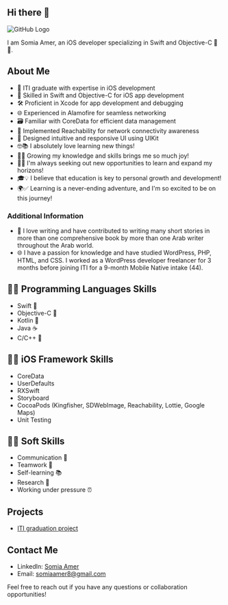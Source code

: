 ## Hi there 👋
![GitHub Logo](https://github.com/somia213/somia213/assets/105312434/b7e4283a-22f4-4d40-8162-94f4092040bc)

I am Somia Amer, an iOS developer specializing in Swift and Objective-C 💪🔥.

## About Me

- 💪 ITI graduate with expertise in iOS development
- 📱 Skilled in Swift and Objective-C for iOS app development
- 🛠️ Proficient in Xcode for app development and debugging
- 🌐 Experienced in Alamofire for seamless networking
- 🗃️ Familiar with CoreData for efficient data management
- 📶 Implemented Reachability for network connectivity awareness
- 🎨 Designed intuitive and responsive UI using UIKit
- 🤓📚 I absolutely love learning new things!
- 🌱🧠 Growing my knowledge and skills brings me so much joy!
- 🚀🌟 I'm always seeking out new opportunities to learn and expand my horizons!
- 🎓💡 I believe that education is key to personal growth and development!
- 🌍✅ Learning is a never-ending adventure, and I'm so excited to be on this journey!

### Additional Information

- 📝 I love writing and have contributed to writing many short stories in more than one comprehensive book by more than one Arab writer throughout the Arab world.
- 🌐 I have a passion for knowledge and have studied WordPress, PHP, HTML, and CSS. I worked as a WordPress developer freelancer for 3 months before joining ITI for a 9-month Mobile Native intake (44).

## 👨‍💻 Programming Languages Skills

- Swift 🚀
- Objective-C 📱
- Kotlin 🚀
- Java ☕️
- C/C++ 🔧

## 🍎📱 iOS Framework Skills

- CoreData
- UserDefaults
- RXSwift
- Storyboard
- CocoaPods (Kingfisher, SDWebImage, Reachability, Lottie, Google Maps)
- Unit Testing

## 🤝💬 Soft Skills

- Communication 💬
- Teamwork 👥
- Self-learning 📚
- Research 🔎
- Working under pressure ⏰

## Projects

- [ITI graduation project](https://github.com/somia213/Admin-Shopify.git)

## Contact Me

- LinkedIn: [Somia Amer](https://www.linkedin.com/in/somia-amer-800a77231/)
- Email: [somiaamer8@gmail.com](mailto:somiaamer8@gmail.com)

Feel free to reach out if you have any questions or collaboration opportunities!

<!-- Write a brief introduction about yourself, your background, interests, and any relevant experience or projects. -->
<!--
**somia213/somia213** is a ✨ _special_ ✨ repository because its `README.md` (this file) appears on your GitHub profile.

Here are some ideas to get you started:

- 🔭 I’m currently working on ...
- 🌱 I’m currently learning ...
- 👯 I’m looking to collaborate on ...
- 🤔 I’m looking for help with ...
- 💬 Ask me about ...
- 📫 How to reach me: ...
- 😄 Pronouns: ...
- ⚡ Fun fact: ...
-->
